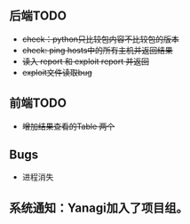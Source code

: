 ## 后端TODO
+ ~~check：python只比较包内容不比较包的版本~~
+ ~~check: ping hosts中的所有主机并返回结果~~
+ ~~读入 report 和 exploit report 并返回~~
+ ~~exploit文件读取bug~~

## 前端TODO
+ ~~增加结果查看的Table 两个~~

## Bugs
+ 进程消失

## 系统通知：Yanagi加入了项目组。
